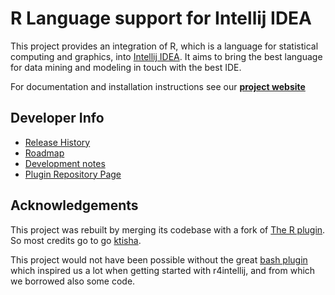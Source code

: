 R Language support for Intellij IDEA
====================================


This project provides an integration of R, which is a language for statistical computing and graphics, into [Intellij IDEA](http://jetbrains.com). It aims to bring the best language for data mining and modeling in touch with the best IDE. 



For documentation and installation instructions see our **[project website](http://holgerbrandl.github.io/r4intellij)**


Developer Info
--------------

* [Release History](Changes.md)
* [Roadmap](misc/todo.md) 
* [Development notes](misc/devel_notes.md) 
* [Plugin Repository Page](https://plugins.jetbrains.com/plugin/6632-r-language-support)

Acknowledgements
----------------


This project was rebuilt by merging its codebase with a fork of [The R plugin](https://github.com/ktisha/TheRPlugin). So most credits go to go [ktisha](https://github.com/ktisha).
  
This project would not have been possible without the great [bash plugin](https://plugins.jetbrains.com/plugin/4230?pr=phpStorm) which inspired us a lot when getting started with r4intellij, and from which we borrowed also some code.
